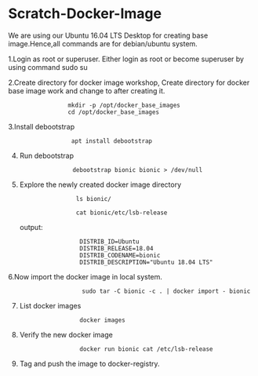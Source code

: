 #  Scratch-Docker-Image

We are using our Ubuntu 16.04 LTS Desktop for creating base image.Hence,all commands are for debian/ubuntu system.

1.Login as root or superuser.
   Either login as root or become superuser by using command sudo su
       
2.Create directory for docker image workshop,
   Create directory for docker base image work and change to after creating it.
       
                     
                     mkdir -p /opt/docker_base_images
                     cd /opt/docker_base_images
                     
3.Install debootstrap
           
                      apt install debootstrap
                      
4. Run debootstrap
         
                      debootstrap bionic bionic > /dev/null
                      
                      
5. Explore the newly created docker image directory
    
                       ls bionic/
                       
                       cat bionic/etc/lsb-release 
     output:
               
                        DISTRIB_ID=Ubuntu
                        DISTRIB_RELEASE=18.04
                        DISTRIB_CODENAME=bionic
                        DISTRIB_DESCRIPTION="Ubuntu 18.04 LTS"
                        
6.Now import the docker image in local system.
    
    
                         sudo tar -C bionic -c . | docker import - bionic
                         
7. List docker images
    
                        docker images
                        
8. Verify the new docker image
    
                        docker run bionic cat /etc/lsb-release
                        
9. Tag and push the image to docker-registry.
